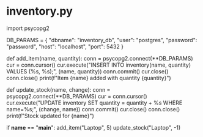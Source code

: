 # inventory.py
import psycopg2

DB_PARAMS = {
    "dbname": "inventory_db",
    "user": "postgres",
    "password": "password",
    "host": "localhost",
    "port": 5432
}

def add_item(name, quantity):
    conn = psycopg2.connect(**DB_PARAMS)
    cur = conn.cursor()
    cur.execute("INSERT INTO inventory(name, quantity) VALUES (%s, %s);", (name, quantity))
    conn.commit()
    cur.close()
    conn.close()
    print(f"Item {name} added with quantity {quantity}")

def update_stock(name, change):
    conn = psycopg2.connect(**DB_PARAMS)
    cur = conn.cursor()
    cur.execute("UPDATE inventory SET quantity = quantity + %s WHERE name=%s;", (change, name))
    conn.commit()
    cur.close()
    conn.close()
    print(f"Stock updated for {name}")

if __name__ == "__main__":
    add_item("Laptop", 5)
    update_stock("Laptop", -1)
